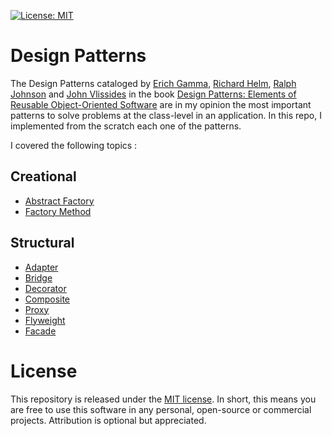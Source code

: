 [![License: MIT](https://img.shields.io/badge/License-MIT-yellow.svg)](https://opensource.org/licenses/MIT)

# Design Patterns

The Design Patterns cataloged by [Erich Gamma](https://github.com/egamma), [Richard Helm](https://www.bcg.com/pt-br/about/people/experts/richard-helm), [Ralph Johnson](https://github.com/smalltalker55) and [John Vlissides](https://en.wikipedia.org/wiki/John_Vlissides) in the book [Design Patterns: Elements of Reusable Object-Oriented Software](https://www.amazon.com.br/Design-Patterns-Object-Oriented-Addison-Wesley-Professional-ebook/dp/B000SEIBB8/ref=asc_df_B000SEIBB8/?tag=googleshopp00-20&linkCode=df0&hvadid=379725882390&hvpos=&hvnetw=g&hvrand=16987175432751364423&hvpone=&hvptwo=&hvqmt=&hvdev=c&hvdvcmdl=&hvlocint=&hvlocphy=1001773&hvtargid=pla-406130702825&psc=1)
are in my opinion the most important patterns to solve problems at the class-level in an application. In this repo, I implemented from the scratch each one of the patterns.

I covered the following topics :

## Creational

- [Abstract Factory](https://github.com/ads1986/design-patterns-examples/tree/main/src/main/java/com/design/patterns/creational/abstractFactory)
- [Factory Method](https://github.com/ads1986/design-patterns-examples/tree/main/src/main/java/com/design/patterns/creational/factory)

## Structural

- [Adapter](https://github.com/ads1986/design-patterns-examples/tree/main/src/main/java/com/design/patterns/structural/adapter)
- [Bridge](https://github.com/ads1986/design-patterns-examples/tree/main/src/main/java/com/design/patterns/structural/bridge)
- [Decorator](https://github.com/ads1986/design-patterns-examples/tree/main/src/main/java/com/design/patterns/structural/decorator)
- [Composite](https://github.com/ads1986/design-patterns-examples/tree/main/src/main/java/com/design/patterns/structural/composite)
- [Proxy](https://github.com/ads1986/design-patterns-examples/tree/main/src/main/java/com/design/patterns/structural/proxy)
- [Flyweight](https://github.com/ads1986/design-patterns-examples/tree/main/src/main/java/com/design/patterns/structural/flightweight)
- [Facade](https://github.com/ads1986/design-patterns-examples/tree/main/src/main/java/com/design/patterns/structural/facade)

# License

This repository is released under the [MIT license](https://opensource.org/licenses/MIT). In short, this means you are free to use this software in any personal, open-source or commercial projects. Attribution is optional but appreciated.
